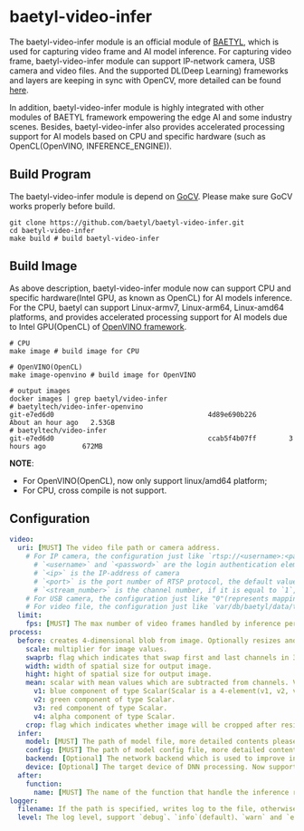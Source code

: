 # baetyl-video-infer

The baetyl-video-infer module is an official module of [BAETYL](https://baetyl.io), which is used for capturing video frame and AI model inference. For capturing video frame, baetyl-video-infer module can support IP-network camera, USB camera and video files. And the supported DL(Deep Learning) frameworks and layers are keeping in sync with OpenCV, more detailed can be found [here](https://github.com/opencv/opencv/wiki/Deep-Learning-in-OpenCV).

In addition, baetyl-video-infer module is highly integrated with other modules of BAETYL framework empowering the edge AI and some industry scenes. Besides, baetyl-video-infer also provides accelerated processing support for AI models based on CPU and specific hardware (such as OpenCL(OpenVINO, INFERENCE_ENGINE)).

## Build Program

The baetyl-video-infer module is depend on [GoCV](https://github.com/hybridgroup/gocv). Please make sure GoCV works properly before build.

```shell
git clone https://github.com/baetyl/baetyl-video-infer.git
cd baetyl-video-infer
make build # build baetyl-video-infer
```

## Build Image

As above description, baetyl-video-infer module now can support CPU and specific hardware(Intel GPU, as known as OpenCL) for AI models inference. For the CPU, baetyl can support Linux-armv7, Linux-arm64, Linux-amd64 platforms, and provides accelerated processing support for AI models due to Intel GPU(OpenCL) of [OpenVINO framework](https://docs.openvinotoolkit.org/latest/index.html).

```shell
# CPU
make image # build image for CPU

# OpenVINO(OpenCL)
make image-openvino # build image for OpenVINO

# output images 
docker images | grep baetyl/video-infer
# baetyltech/video-infer-openvino                                      git-e7ed6d0                                      4d89e690b226        About an hour ago   2.53GB
# baetyltech/video-infer                                               git-e7ed6d0                                      ccab5f4b07ff        3 hours ago         672MB
```

**NOTE**: 

- For OpenVINO(OpenCL), now only support linux/amd64 platform;
- For CPU, cross compile is not support.

## Configuration

```yaml
video:
  uri: [MUST] The video file path or camera address. 
    # For IP camera, the configuration just like `rtsp://<username>:<password>@<ip>:<port>/Streaming/channels/<stream_number>/`
      # `<username>` and `<password>` are the login authentication element
      # `<ip>` is the IP-address of camera
      # `<port>` is the port number of RTSP protocol, the default value is `554`
      # `<stream_number>` is the channel number, if it is equal to `1`, it indicates that the main stream is being captured; if it is equal to `2`, it indicates that the secondary stream is being captured
    # For USB camera, the configuration just like "0"(represents mapping device `/dev/video0` into container, also should be mounted on video infer service)
    # For video file, the configuration just like `var/db/baetyl/data/test.mp4`(mount the volume(store the video file) on video infer service)
  limit:
    fps: [MUST] The max number of video frames handled by inference per second. If the video fps is N, limit.fps is M, then Ceil(N/M) - 1 frames will be skipped.
process: 
  before: creates 4-dimensional blob from image. Optionally resizes and crops image from center, subtract mean values, scales values by scalefactor, swap Blue and Red channels. More detailed contents please refer to https://docs.opencv.org/4.1.1/d6/d0f/group__dnn.html#ga29f34df9376379a603acd8df581ac8d7.
    scale: multiplier for image values.
    swaprb: flag which indicates that swap first and last channels in 3-channel image is necessary. 
    width: width of spatial size for output image.
    hight: hight of spatial size for output image.
    mean: scalar with mean values which are subtracted from channels. Values are intended to be in (mean-R, mean-G, mean-B) order if image has BGR ordering and swapRB is true.
      v1: blue component of type Scalar(Scalar is a 4-element(v1, v2, v3, v4) vector widely used in OpenCV to pass pixel values).
      v2: green component of type Scalar.
      v3: red component of type Scalar.
      v4: alpha component of type Scalar.
    crop: flag which indicates whether image will be cropped after resize or not.
  infer:
    model: [MUST] The path of model file, more detailed contents please refer to https://docs.opencv.org/4.1.1/d6/d0f/group__dnn.html#ga3b34fe7a29494a6a4295c169a7d32422.
    config: [MUST] The path of model config file, more detailed contents please refer to https://docs.opencv.org/4.1.1/d6/d0f/group__dnn.html#ga3b34fe7a29494a6a4295c169a7d32422.
    backend: [Optional] The network backend which is used to improve inference efficiency. Now support `halide`, `openvino`, `opencv`, `vulkan` and `default`. More detailed contents please refer to https://docs.opencv.org/4.1.1/d6/d0f/group__dnn.html#ga186f7d9bfacac8b0ff2e26e2eab02625.
    device: [Optional] The target device of DNN processing. Now support `cpu`(default), `fp32`, `fp16`, `vpu`, `vulkan` and `fpga`. More detailed contents please refer to https://docs.opencv.org/4.1.1/d6/d0f/group__dnn.html#ga709af7692ba29788182cf573531b0ff5.
  after:
    function: 
      name: [MUST] The name of the function that handle the inference result.
logger:
  filename: If the path is specified, writes log to the file, otherwise writes to stdout.
  level: The log level, support `debug`、`info`(default)、`warn` and `error`.
